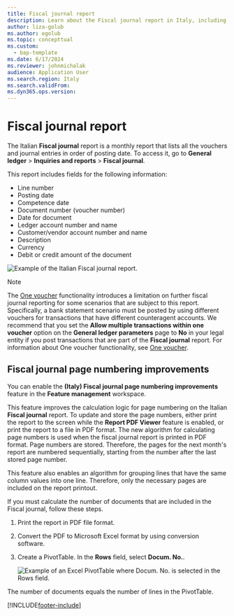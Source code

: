 ```yaml
---
title: Fiscal journal report
description: Learn about the Fiscal journal report in Italy, including an outline and step-by-step process on fiscal journal page numbering improvements.
author: liza-golub
ms.author: egolub
ms.topic: concepttual
ms.custom: 
  - bap-template
ms.date: 6/17/2024
ms.reviewer: johnmichalak
audience: Application User
ms.search.region: Italy
ms.search.validFrom: 
ms.dyn365.ops.version: 
---
```


# Fiscal journal report

The Italian **Fiscal journal** report is a monthly report that lists all the vouchers and journal entries in order of posting date. To access it, go to **General ledger** \> **Inquiries and reports** \> **Fiscal journal**.

This report includes fields for the following information:

- Line number
- Posting date
- Competence date
- Document number (voucher number)
- Date for document
- Ledger account number and name
- Customer/vendor account number and name
- Description
- Currency
- Debit or credit amount of the document

![Example of the Italian Fiscal journal report.](../media/ITA-Competence-date-for-transactions-1-fiscal-journal.png)

> [!NOTE]
> The [One voucher](../../general-ledger/one-voucher.md) functionality introduces a limitation on further fiscal journal reporting for some scenarios that are subject to this report. Specifically, a bank statement scenario must be posted by using different vouchers for transactions that have different counteragent accounts. We recommend that you set the **Allow multiple transactions within one voucher** option on the **General ledger parameters** page to **No** in your legal entity if you post transactions that are part of the **Fiscal journal** report. For information about One voucher functionality, see [One voucher](../../general-ledger/one-voucher.md).

## Fiscal journal page numbering improvements

You can enable the **(Italy) Fiscal journal page numbering improvements** feature in the **Feature management** workspace.

This feature improves the calculation logic for page numbering on the Italian **Fiscal journal** report. To update and store the page numbers, either print the report to the screen while the **Report PDF Viewer** feature is enabled, or print the report to a file in PDF format. The new algorithm for calculating page numbers is used when the fiscal journal report is printed in PDF format. Page numbers are stored. Therefore, the pages for the next month's report are numbered sequentially, starting from the number after the last stored page number.

This feature also enables an algorithm for grouping lines that have the same column values into one line. Therefore, only the necessary pages are included on the report printout.

If you must calculate the number of documents that are included in the Fiscal journal, follow these steps.

1. Print the report in PDF file format.
2. Convert the PDF to Microsoft Excel format by using conversion software.
3. Create a PivotTable. In the **Rows** field, select **Docum. No.**.

    ![Example of an Excel PivotTable where Docum. No. is selected in the Rows field.](../media/ExcelPivotTable.png)

The number of documents equals the number of lines in the PivotTable.

[!INCLUDE[footer-include](../../../includes/footer-banner.md)]

